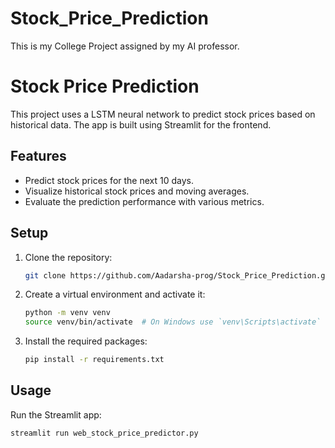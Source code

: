 # Stock_Price_Prediction
This is my College Project assigned by my AI professor.
# Stock Price Prediction

This project uses a LSTM neural network to predict stock prices based on historical data. The app is built using Streamlit for the frontend.

## Features

- Predict stock prices for the next 10 days.
- Visualize historical stock prices and moving averages.
- Evaluate the prediction performance with various metrics.

## Setup

1. Clone the repository:
    ```sh
    git clone https://github.com/Aadarsha-prog/Stock_Price_Prediction.git
    ```

2. Create a virtual environment and activate it:
    ```sh
    python -m venv venv
    source venv/bin/activate  # On Windows use `venv\Scripts\activate`
    ```

3. Install the required packages:
    ```sh
    pip install -r requirements.txt
    ```

## Usage

Run the Streamlit app:
```sh
streamlit run web_stock_price_predictor.py
